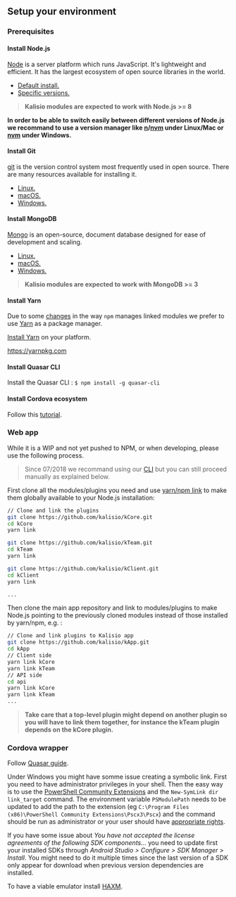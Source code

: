 ## Setup your environment

### Prerequisites

#### Install Node.js

[Node](https://nodejs.org/en/) is a server platform which runs JavaScript.
It's lightweight and efficient.
It has the largest ecosystem of open source libraries in the world.

- [Default install.](https://nodejs.org/en/)
- [Specific versions.](https://nodejs.org/en/download/)

> **Kalisio modules are expected to work with Node.js >= 8**

**In order to be able to switch easily between different versions of Node.js we recommand to use a version manager like [n](https://github.com/tj/n)/[nvm](https://github.com/creationix/nvm) under Linux/Mac or [nvm](https://github.com/coreybutler/nvm-windows) under Windows.**

#### Install Git

[git](https://git-scm.com/) is the version control system most frequently used in open source.
There are many resources available for installing it.

- [Linux.](https://www.atlassian.com/git/tutorials/install-git#linux)
- [macOS.](https://www.atlassian.com/git/tutorials/install-git#mac-os-x)
- [Windows.](https://www.atlassian.com/git/tutorials/install-git#windows)

#### Install MongoDB

[Mongo](https://www.mongodb.com/) is an open-source, document database designed for ease of development and scaling.

- [Linux.](https://docs.mongodb.com/manual/administration/install-on-linux/)
- [macOS.](https://docs.mongodb.com/manual/tutorial/install-mongodb-on-os-x/)
- [Windows.](https://docs.mongodb.com/manual/tutorial/install-mongodb-on-windows/)

> **Kalisio modules are expected to work with MongoDB >= 3**

#### Install Yarn

Due to some [changes](http://codetunnel.io/npm-5-changes-to-npm-link/) in the way `npm` manages linked modules we prefer to use [Yarn](https://yarnpkg.com) as a package manager.

[Install Yarn](https://yarnpkg.com/en/docs/install) on your platform.

https://yarnpkg.com

#### Install Quasar CLI

Install the Quasar CLI : `$ npm install -g quasar-cli`

#### Install Cordova ecosystem

Follow this [tutorial](https://evothings.com/doc/build/cordova-install-windows.html).

### Web app

While it is a WIP and not yet pushed to NPM, or when developing, please use the following process.

> Since 07/2018 we recommand using our [CLI](https://github.com/kalisio/cli) but you can still proceed manually as explained below.

First clone all the modules/plugins you need and use [yarn/npm link](https://docs.npmjs.com/cli/link) to make them globally available to your Node.js installation:

```bash
// Clone and link the plugins
git clone https://github.com/kalisio/kCore.git
cd kCore
yarn link

git clone https://github.com/kalisio/kTeam.git
cd kTeam
yarn link

git clone https://github.com/kalisio/kClient.git
cd kClient
yarn link

...
```

Then clone the main app repository and link to modules/plugins to make Node.js pointing to the previously cloned modules instead of those installed by yarn/npm, e.g. :
```bash
// Clone and link plugins to Kalisio app
git clone https://github.com/kalisio/kApp.git
cd kApp
// Client side
yarn link kCore
yarn link kTeam
// API side
cd api
yarn link kCore
yarn link kTeam
...
```

> **Take care that a top-level plugin might depend on another plugin so you will have to link them together, for instance the kTeam plugin depends on the kCore plugin.**

### Cordova wrapper

Follow [Quasar guide](http://quasar-framework.org/guide/cordova-wrapper.html).

Under Windows you might have somme issue creating a symbolic link. First you need to have administrator privileges in your shell. Then  the easy way is to use the [PowerShell Community Extensions](http://pscx.codeplex.com/) and the `New-SymLink dir link_target` command. The environment variable `PSModulePath` needs to be updated to add the path to the extension (eg `C:\Program Files (x86)\PowerShell Community Extensions\Pscx3\Pscx`) and the command should be run as administrator or your user should have [appropriate rights](http://superuser.com/questions/104845/permission-to-make-symbolic-links-in-windows-7).

If you have some issue about *You have not accepted the license agreements of the following SDK components...* you need to update first your installed SDKs through *Android Studio > Configure > SDK Manager > Install*. You might need to do it multiple times since the last version of a SDK only appear for download when previous version dependencies are installed.

To have a viable emulator install [HAXM](https://software.intel.com/en-us/articles/intel-hardware-accelerated-execution-manager-intel-haxm).
